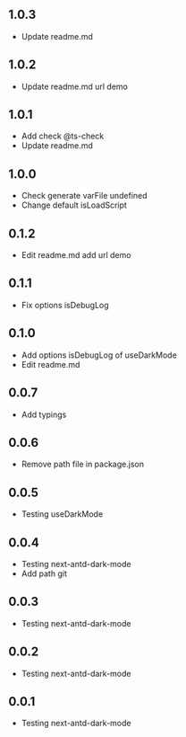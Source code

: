 ## 1.0.3
- Update readme.md
## 1.0.2
- Update readme.md url demo
## 1.0.1
- Add check @ts-check
- Update readme.md
## 1.0.0
- Check generate varFile undefined
- Change default isLoadScript
## 0.1.2
- Edit readme.md add url demo
## 0.1.1
- Fix options isDebugLog
## 0.1.0
- Add options isDebugLog of useDarkMode
- Edit readme.md
## 0.0.7
- Add typings
## 0.0.6
- Remove path file in package.json
## 0.0.5
- Testing useDarkMode
## 0.0.4
- Testing next-antd-dark-mode
- Add path git
## 0.0.3
- Testing next-antd-dark-mode
## 0.0.2
- Testing next-antd-dark-mode
## 0.0.1
- Testing next-antd-dark-mode
